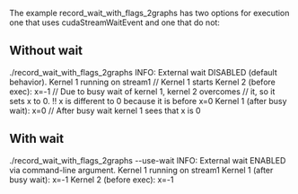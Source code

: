 The example record_wait_with_flags_2graphs has two options for execution one that uses cudaStreamWaitEvent and one that do not:
## Without wait
./record_wait_with_flags_2graphs
INFO: External wait DISABLED (default behavior).
Kernel 1 running on stream1 // Kernel 1 starts 
Kernel 2 (before exec): x=-1 // Due to busy wait of kernel 1, kernel 2 overcomes 
// it, so it sets x to 0. !! x is different to 0 because it is before x=0
Kernel 1 (after busy wait): x=0 // After busy wait kernel 1 sees that x is 0

## With wait
./record_wait_with_flags_2graphs --use-wait
INFO: External wait ENABLED via command-line argument.
Kernel 1 running on stream1
Kernel 1 (after busy wait): x=-1
Kernel 2 (before exec): x=-1

